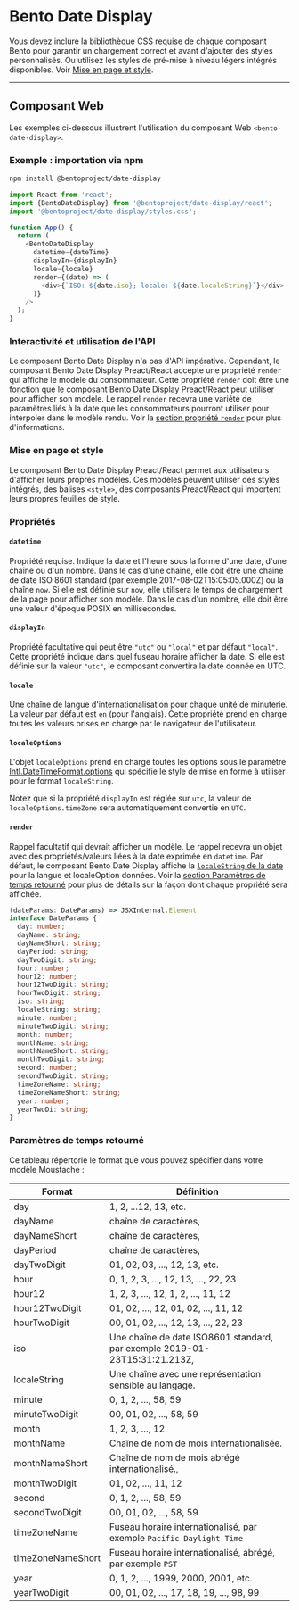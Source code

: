 # Bento Date Display

Vous devez inclure la bibliothèque CSS requise de chaque composant Bento pour garantir un chargement correct et avant d'ajouter des styles personnalisés. Ou utilisez les styles de pré-mise à niveau légers intégrés disponibles. Voir [Mise en page et style](#layout-and-style).

<!--
## Web Component

TODO(https://go.amp.dev/issue/36619): Restore this section. We don't include it because we don't support <template> in Bento Web Components yet.

An older version of this file contains the removed section, though it's incorrect:

https://github.com/ampproject/amphtml/blob/422d171e87571c4d125a2bf956e78e92444c10e8/extensions/amp-date-display/1.0/README.md
-->

---

## Composant Web

Les exemples ci-dessous illustrent l'utilisation du composant Web `<bento-date-display>`.

### Exemple : importation via npm

```sh
npm install @bentoproject/date-display
```

```javascript
import React from 'react';
import {BentoDateDisplay} from '@bentoproject/date-display/react';
import '@bentoproject/date-display/styles.css';

function App() {
  return (
    <BentoDateDisplay
      datetime={dateTime}
      displayIn={displayIn}
      locale={locale}
      render={(date) => (
        <div>{`ISO: ${date.iso}; locale: ${date.localeString}`}</div>
      )}
    />
  );
}
```

### Interactivité et utilisation de l'API

Le composant Bento Date Display n'a pas d'API impérative. Cependant, le composant Bento Date Display Preact/React accepte une propriété `render` qui affiche le modèle du consommateur. Cette propriété `render` doit être une fonction que le composant Bento Date Display Preact/React peut utiliser pour afficher son modèle. Le rappel `render` recevra une variété de paramètres liés à la date que les consommateurs pourront utiliser pour interpoler dans le modèle rendu. Voir la <a href="#render" data-md-type="link">section propriété `render`</a> pour plus d'informations.

### Mise en page et style

Le composant Bento Date Display Preact/React permet aux utilisateurs d'afficher leurs propres modèles. Ces modèles peuvent utiliser des styles intégrés, des balises `<style>`, des composants Preact/React qui importent leurs propres feuilles de style.

### Propriétés

#### `datetime`

Propriété requise. Indique la date et l'heure sous la forme d'une date, d'une chaîne ou d'un nombre. Dans le cas d'une chaîne, elle doit être une chaîne de date ISO 8601 standard (par exemple 2017-08-02T15:05:05.000Z) ou la chaîne `now`. Si elle est définie sur `now`, elle utilisera le temps de chargement de la page pour afficher son modèle. Dans le cas d'un nombre, elle doit être une valeur d'époque POSIX en millisecondes.

#### `displayIn`

Propriété facultative qui peut être `"utc"` ou `"local"` et par défaut `"local"`. Cette propriété indique dans quel fuseau horaire afficher la date. Si elle est définie sur la valeur `"utc"`, le composant convertira la date donnée en UTC.

#### `locale`

Une chaîne de langue d'internationalisation pour chaque unité de minuterie. La valeur par défaut est `en` (pour l'anglais). Cette propriété prend en charge toutes les valeurs prises en charge par le navigateur de l'utilisateur.

#### `localeOptions`

L'objet `localeOptions` prend en charge toutes les options sous le paramètre [Intl.DateTimeFormat.options](https://developer.mozilla.org/en-US/docs/Web/JavaScript/Reference/Global_Objects/Intl/DateTimeFormat/DateTimeFormat#parameters) qui spécifie le style de mise en forme à utiliser pour le format `localeString`.

Notez que si la propriété `displayIn` est réglée sur `utc`, la valeur de `localeOptions.timeZone` sera automatiquement convertie en `UTC`.

#### `render`

Rappel facultatif qui devrait afficher un modèle. Le rappel recevra un objet avec des propriétés/valeurs liées à la date exprimée en `datetime`. Par défaut, le composant Bento Date Display affiche la [`localeString` de la date](https://developer.mozilla.org/en-US/docs/Web/JavaScript/Reference/Global_Objects/Date/toLocaleString) pour la langue et localeOption données. Voir la [section Paramètres de temps retourné](#returned-time-parameters) pour plus de détails sur la façon dont chaque propriété sera affichée.

```typescript
(dateParams: DateParams) => JSXInternal.Element
interface DateParams {
  day: number;
  dayName: string;
  dayNameShort: string;
  dayPeriod: string;
  dayTwoDigit: string;
  hour: number;
  hour12: number;
  hour12TwoDigit: string;
  hourTwoDigit: string;
  iso: string;
  localeString: string;
  minute: number;
  minuteTwoDigit: string;
  month: number;
  monthName: string;
  monthNameShort: string;
  monthTwoDigit: string;
  second: number;
  secondTwoDigit: string;
  timeZoneName: string;
  timeZoneNameShort: string;
  year: number;
  yearTwoDi: string;
}
```

### Paramètres de temps retourné

Ce tableau répertorie le format que vous pouvez spécifier dans votre modèle Moustache :

Format | Définition
--- | ---
day | 1, 2, ...12, 13, etc.
dayName | chaîne de caractères,
dayNameShort | chaîne de caractères,
dayPeriod | chaîne de caractères,
dayTwoDigit | 01, 02, 03, ..., 12, 13, etc.
hour | 0, 1, 2, 3, ..., 12, 13, ..., 22, 23
hour12 | 1, 2, 3, ..., 12, 1, 2, ..., 11, 12
hour12TwoDigit | 01, 02, ..., 12, 01, 02, ..., 11, 12
hourTwoDigit | 00, 01, 02, ..., 12, 13, ..., 22, 23
iso | Une chaîne de date ISO8601 standard, par exemple 2019-01-23T15:31:21.213Z,
localeString | Une chaîne avec une représentation sensible au langage.
minute | 0, 1, 2, ..., 58, 59
minuteTwoDigit | 00, 01, 02, ..., 58, 59
month | 1, 2, 3, ..., 12
monthName | Chaîne de nom de mois internationalisée.
monthNameShort | Chaîne de nom de mois abrégé internationalisé.,
monthTwoDigit | 01, 02, ..., 11, 12
second | 0, 1, 2, ..., 58, 59
secondTwoDigit | 00, 01, 02, ..., 58, 59
timeZoneName | Fuseau horaire internationalisé, par exemple `Pacific Daylight Time`
timeZoneNameShort | Fuseau horaire internationalisé, abrégé, par exemple `PST`
year | 0, 1, 2, ..., 1999, 2000, 2001, etc.
yearTwoDigit | 00, 01, 02, ..., 17, 18, 19, ..., 98, 99
